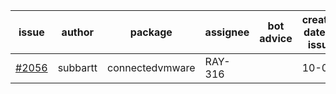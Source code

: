 | issue | author | package | assignee | bot advice | created date of issue | target release date | date from target |
| ------ | ------ | ------ | ------ | ------ | ------ | ------ | :-----: |
| [#2056](https://github.com/Azure/sdk-release-request/issues/2056) | subbartt | connectedvmware | RAY-316 |   | 10-02 | 11-05 |   |

